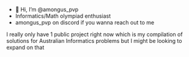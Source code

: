 - 👋 Hi, I’m @amongus_pvp
- Informatics/Math olympiad enthusiast
- amongus_pvp on discord if you wanna reach out to me

I really only have 1 public project right now which is my compilation of solutions for Australian Informatics problems but I might be looking to expand on that

<!---
amongus-pvp/amongus-pvp is a ✨ special ✨ repository because its `README.md` (this file) appears on your GitHub profile.
You can click the Preview link to take a look at your changes.
--->
